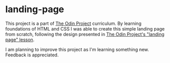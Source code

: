 # landing-page

This project is a part of [The Odin Project](https://www.theodinproject.com/ "The Odin Project") curriculum.
By learning foundations of HTML and CSS I was able to create this simple landing page from scratch, following the design presented in [The Odin Project's "landing page" lesson](https://www.theodinproject.com/lessons/foundations-landing-page).

I am planning to improve this project as I'm learning something new. Feedback is appreciated.